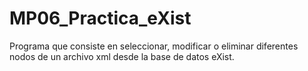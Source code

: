 # MP06_Practica_eXist
Programa que consiste en seleccionar, modificar o eliminar diferentes nodos de un archivo xml desde la base de datos eXist.
